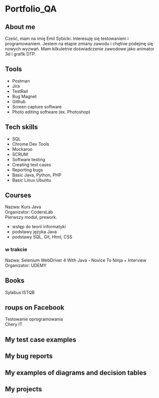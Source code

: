 # Portfolio_QA  

## About me
Cześć, mam na imię Emil Sybicki.
Interesuję się testowaniem i programowaniem.
Jestem na etapie zmiany zawodu i chętnie podejmę się nowych wyzwań.
Mam kilkuletnie doświadczenie zawodowe jako animator 3d i grafik DTP.

## Tools
* Postman 
* Jira
* TestRail
* Bug Magnet
* Github
* Screen capture software
* Photo editing software (ex. Photoshop)

## Tech skills
* SQL
* Chrome Dev Tools
* Mockaroo
* SCRUM
* Software testing
* Creating test cases
* Reporting bugs
* Basic Java, Python, PHP
* Basic Linux Ubuntu

## Courses
Nazwa: Kurs Java  
Organizator: CodersLab  
Pierwszy moduł, prework.  
   + wstęp do teorii informatyki
   + podstawy języka Java
   + podstawy SQL, Git, Html, CSS

### w trakcie
Nazwa: Selenium WebDriver 4 With Java - Novice To Ninja + Interview
Organizator: UDEMY

## Books
Sylabus ISTQB

## roups on Facebook
Testowanie oprogramowania  
Chery IT

## My test case examples
## My bug reports
## My examples of diagrams and decision tables
## My projects
